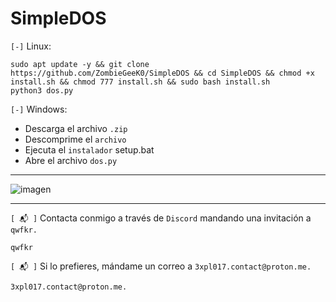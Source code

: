 # SimpleDOS

`[-]` Linux:

    sudo apt update -y && git clone https://github.com/ZombieGeeK0/SimpleDOS && cd SimpleDOS && chmod +x install.sh && chmod 777 install.sh && sudo bash install.sh
    python3 dos.py
`[-]` Windows:

- Descarga el archivo `.zip`
- Descomprime el `archivo`
- Ejecuta el `instalador` setup.bat
- Abre el archivo `dos.py`

<hr>

![imagen](https://github.com/ZombieGeeK0/SimpleDOS/assets/158185295/bafd70c9-b1aa-4788-a515-63cb9ee050a1)

<hr>

`[ 📬 ]` Contacta conmigo a través de `Discord` mandando una invitación a `qwfkr.`

    qwfkr
`[ 📬 ]` Si lo prefieres, mándame un correo a `3xpl017.contact@proton.me.`

    3xpl017.contact@proton.me.
